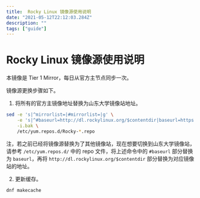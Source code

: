 ```yaml
---
title:  Rocky Linux 镜像源使用说明
date: "2021-05-12T22:12:03.284Z"
description: ""
tags: ["guide"]
---
```

# Rocky Linux 镜像源使用说明

本镜像是 Tier 1 Mirror，每日从官方主节点同步一次。

镜像源更换步骤如下。

1. 将所有的官方主镜像地址替换为山东大学镜像站地址。

```bash
sed -e 's|^mirrorlist=|#mirrorlist=|g' \
    -e 's|^#baseurl=http://dl.rockylinux.org/$contentdir|baseurl=https://mirrors.sdu.edu.cn/rocky|g' \
    -i.bak \
    /etc/yum.repos.d/Rocky-*.repo
```

注，若之前已经将镜像源替换为了其他镜像站，现在想要切换到山东大学镜像站，请参考 `/etc/yum.repos.d/` 中的 repo 文件，将上述命令中的 `#baseurl` 部分替换为 `baseurl`，再将 `http://dl.rockylinux.org/$contentdir` 部分替换为对应镜像站的地址。

2. 更新缓存。

```bash
dnf makecache
```